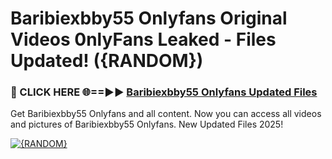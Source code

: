 # Baribiexbby55 Onlyfans Original Videos 0nlyFans Leaked - Files Updated! ({RANDOM})

<h3>🔴 CLICK HERE 🌐==►► <a href="https://betterlinks.top/A2PfLJ" rel="nofollow">Baribiexbby55 Onlyfans Updated Files</a></h3>

Get Baribiexbby55 Onlyfans and all content. Now you can access all videos and pictures of Baribiexbby55 Onlyfans. New Updated Files 2025!

[![{RANDOM}](https://i.imgur.com/ppqm5kG.gif)](https://betterlinks.top/A2PfLJ)